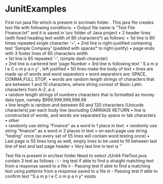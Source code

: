 # JunitExamples
 First run java file which is present in src/main folder .
 This java file creates text file with following conditions.
   • Output file name is "Test File Finance.txt" and it is saved in \src folder of Java project 
   • 2 header lines (with fixed heading text width of 80 characters*) as follows:
        • 1st line is 80 times repeated single character '=',
        • 2nd line is right-justified containing text 'Sample Company'   (padded with spaces* to right-justify)
   • page ends with 3 footer lines of 65 characters width  
        • 1st line is 65 repeated '-', (simple dash character)  
        • 2nd line is cantered text 'page Number 
        • 3rd line is following text ' S a m p l e    C o m p a n y' ,  left justified 
   • 50 lines make the body of text 
        • lines are made up of words and word separators 
        • word separators are: SPACE, COMMA,FULL STOP,
        • words are random length strings of characters that are between 1 and 10 characters, where string consist of Basic Latin characters from A-Z, a-z  
        • random length strings of numbers characters that is formatted as money data type, namely $999,999,999,999.99   
        • line length is random and between 60 and 120 characters (Unicode characters) per each body line (excluding CARRIAGE RETURN
        • line is constructed of words, and words are separated by space or tab characters
   • other  
        • randomly use string "Finance" as a word in 1 place in text. 
        • randomly use string "finance" as a word in 2 places in text
        • on each page use string "testing" once (so every set of 55 lines will contain word testing once)
        • Last page is 55 lines long as well, empty lines to be used to fill between last line of text and last page header
        • Very last line in text is '<EOF>'  
        
Test file is present in src/test folder
Need to select JUnit4
FileTest.java contain 3 test as follows :
  i - ing test if able to find a straight matching text from a response saved to a file 
  ii - Passing test if able to find a matching text using patterns from a response saved to a file
  iii - Passing test if able to confirm text  "S a m p l e    C o m p a n y" exists
